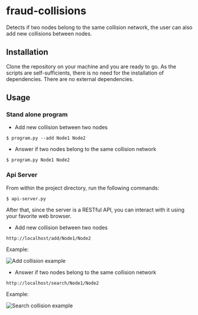 # fraud-collisions
Detects if two nodes belong to the same collision network, the user can also add new collisions between nodes.
## Installation
Clone the repository on your machine and you are ready to go. As the scripts are self-sufficients, there is no need for the installation of dependencies. There are no external dependencies.
## Usage
### Stand alone program
* Add new collision between two nodes
```
$ program.py --add Node1 Node2
```
* Answer if two nodes belong to the same collision network
```
$ program.py Node1 Node2
```
### Api Server
From within the project directory, run the following commands:
```
$ api-server.py
```
After that, since the server is a RESTful API, you can interact with it using your favorite web browser.



* Add new collision between two nodes
```
http://localhost/add/Node1/Node2
```
Example:

![Add collision example](https://cloud.githubusercontent.com/assets/3345423/21771935/8ccd1ec6-d670-11e6-8ae1-e129fb3ba435.PNG)
* Answer if two nodes belong to the same collision network
```
http://localhost/search/Node1/Node2
```
Example:

![Search collision example](https://cloud.githubusercontent.com/assets/3345423/21771934/8cb57c62-d670-11e6-8102-5052656b7e58.PNG)
